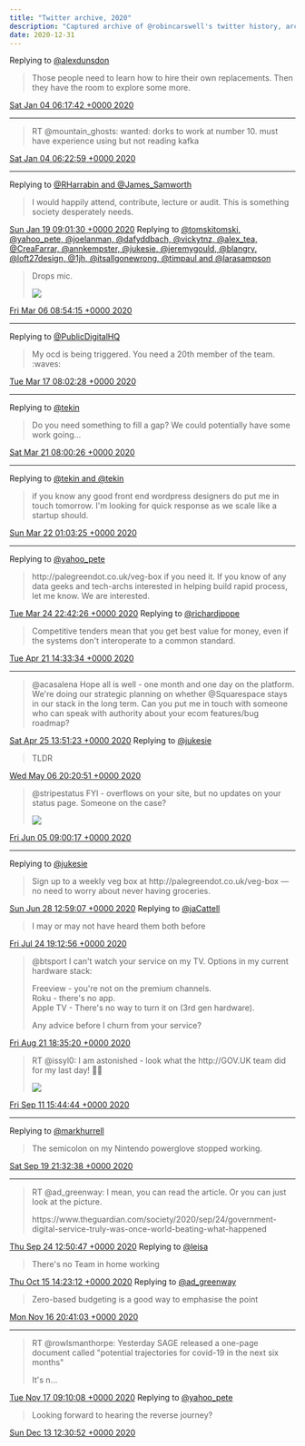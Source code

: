 ```yaml
---
title: "Twitter archive, 2020"
description: "Captured archive of @robincarswell's twitter history, archived for posterity"
date: 2020-12-31
---
```

Replying to [@alexdunsdon](https://twitter.com/alexdunsdon/status/1212638859995078656)

> Those people need to learn how to hire their own replacements\. Then they have the room to explore some more\.

 [Sat Jan 04 06:17:42 +0000 2020](https://twitter.com/robincarswell/status/1213343730339647488)

----

> RT @mountain\_ghosts: wanted: dorks to work at number 10\. must have experience using but not reading kafka

 [Sat Jan 04 06:22:59 +0000 2020](https://twitter.com/robincarswell/status/1213345059728478209)

----

Replying to [@RHarrabin and @James\_Samworth](https://twitter.com/RHarrabin/status/1218566460580253696)

> I would happily attend, contribute, lecture or audit\. This is something society desperately needs\.

 [Sun Jan 19 09:01:30 +0000 2020](https://twitter.com/robincarswell/status/1218820768437542912)
Replying to [@tomskitomski, @yahoo\_pete, @joelanman, @dafyddbach, @vickytnz, @alex\_tea, @CreaFarrar, @annkempster, @jukesie, @jeremygould, @blangry, @loft27design, @1jh, @itsallgonewrong, @timpaul and @larasampson](https://twitter.com/tomskitomski/status/1235669337798778880)

> Drops mic\. 
> 
> ![](/images/twitter/1235851173594157056-ESagFtrUMAArs75.jpg)

 [Fri Mar 06 08:54:15 +0000 2020](https://twitter.com/robincarswell/status/1235851173594157056)

----

Replying to [@PublicDigitalHQ](https://twitter.com/PublicDigitalHQ/status/1239578438362632192)

> My ocd is being triggered\. You need a 20th member of the team\. :waves:

 [Tue Mar 17 08:02:28 +0000 2020](https://twitter.com/robincarswell/status/1239824410435076096)

----

Replying to [@tekin](https://twitter.com/tekin/status/1241079915216330759)

> Do you need something to fill a gap? We could potentially have some work going\.\.\.

 [Sat Mar 21 08:00:26 +0000 2020](https://twitter.com/robincarswell/status/1241273450485952512)

----

Replying to [@tekin and @tekin](https://twitter.com/robincarswell/status/1241420717217976323)

> if you know any good front end wordpress designers do put me in touch tomorrow\. I'm looking for quick response as we scale like a startup should\.

 [Sun Mar 22 01:03:25 +0000 2020](https://twitter.com/robincarswell/status/1241530891391860737)

----

Replying to [@yahoo\_pete](https://twitter.com/yahoo_pete/status/1242560904580956166)

> http://palegreendot\.co\.uk/veg\-box if you need it\. If you know of any data geeks and tech\-archs interested in helping build rapid process, let me know\. We are interested\.

 [Tue Mar 24 22:42:26 +0000 2020](https://twitter.com/robincarswell/status/1242582573525729280)
Replying to [@richardjpope](https://twitter.com/@richardjpope/status/1252496687228207104)

> Competitive tenders mean that you get best value for money, even if the systems don't interoperate to a common standard\.

 [Tue Apr 21 14:33:34 +0000 2020](https://twitter.com/robincarswell/status/1252606405506404359)

----

> @acasalena Hope all is well \- one month and one day on the platform\. We're doing our strategic planning on whether @Squarespace stays in our stack in the long term\. Can you put me in touch with someone who can speak with authority about your ecom features/bug roadmap?

 [Sat Apr 25 13:51:23 +0000 2020](https://twitter.com/robincarswell/status/1254045342003335169)
Replying to [@jukesie](https://twitter.com/@jukesie/status/1258022209018310658)

> TLDR

 [Wed May 06 20:20:51 +0000 2020](https://twitter.com/robincarswell/status/1258129622115516418)
> @stripestatus FYI \- overflows on your site, but no updates on your status page\. Someone on the case? 
> 
> ![](/images/twitter/1268829988276580354-EZvKJTrXgAEoFWA.jpg)

 [Fri Jun 05 09:00:17 +0000 2020](https://twitter.com/robincarswell/status/1268829988276580354)

----

Replying to [@jukesie](https://twitter.com/@jukesie/status/1277214570264870912)

> Sign up to a weekly veg box at http://palegreendot\.co\.uk/veg\-box — no need to worry about never having groceries\.

 [Sun Jun 28 12:59:07 +0000 2020](https://twitter.com/robincarswell/status/1277225013951807488)
Replying to [@jaCattell](https://twitter.com/jaCattell/status/1286733042279735299)

> I may or may not have heard them both before

 [Fri Jul 24 19:12:56 +0000 2020](https://twitter.com/robincarswell/status/1286741172774408193)
> @btsport I can't watch your service on my TV\. Options in my current hardware stack:  
>   
> Freeview \- you're not on the premium channels\.  
> Roku \- there's no app\.  
> Apple TV \- There's no way to turn it on \(3rd gen hardware\)\.  
>   
> Any advice before I churn from your service?

 [Fri Aug 21 18:35:20 +0000 2020](https://twitter.com/robincarswell/status/1296878569029804034)
> RT @issyl0: I am astonished \- look what the http://GOV\.UK team did for my last day\! 🥺💖 
> 
> ![](/images/twitter/1304445781332688896-EhoKT2PX0AEwrfg.jpg)

 [Fri Sep 11 15:44:44 +0000 2020](https://twitter.com/robincarswell/status/1304445781332688896)

----

Replying to [@markhurrell](https://twitter.com/markhurrell/status/1306928395062841345)

> The semicolon on my Nintendo powerglove stopped working\.

 [Sat Sep 19 21:32:38 +0000 2020](https://twitter.com/robincarswell/status/1307432435798478854)

----

> RT @ad\_greenway: I mean, you can read the article\. Or you can just look at the picture\.   
>   
> https://www\.theguardian\.com/society/2020/sep/24/government\-digital\-service\-truly\-was\-once\-world\-beating\-what\-happened

 [Thu Sep 24 12:50:47 +0000 2020](https://twitter.com/robincarswell/status/1309113046648971265)
Replying to [@leisa](https://twitter.com/leisa/status/1316698775088316416)

> There's no Team in home working

 [Thu Oct 15 14:23:12 +0000 2020](https://twitter.com/robincarswell/status/1316746452689997826)
Replying to [@ad\_greenway](https://twitter.com/ad_greenway/status/1328410280712425474)

> Zero\-based budgeting is a good way to emphasise the point

 [Mon Nov 16 20:41:03 +0000 2020](https://twitter.com/robincarswell/status/1328437949684461569)

----

> RT @rowlsmanthorpe: Yesterday SAGE released a one\-page document called "potential trajectories for covid\-19 in the next six months"  
>   
> It's n…

 [Tue Nov 17 09:10:08 +0000 2020](https://twitter.com/robincarswell/status/1328626466385440768)
Replying to [@yahoo\_pete](https://twitter.com/yahoo_pete/status/1337983285461303296)

> Looking forward to hearing the reverse journey?

 [Sun Dec 13 12:30:52 +0000 2020](https://twitter.com/robincarswell/status/1338099063728771072)
